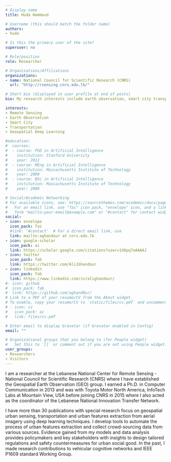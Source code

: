```yaml
---
# Display name
title: Huda Hammoud

# Username (this should match the folder name)
authors:
- huda

# Is this the primary user of the site?
superuser: no

# Role/position
role: Researcher

# Organizations/Affiliations
organizations:
- name: National Council for Scientific Research (CNRS)
  url: "http://rsensing.cnrs.edu.lb/"

# Short bio (displayed in user profile at end of posts)
bio: My research interests include earth observation, smart city transportation, urban features detection from high resolution aerial imagery and geospatial deep learning.

interests:
- Remote Sensing
- Earth Observation
- Smart City
- Transportation
- Geospatial Deep Learning

#education:
#  courses:
#  - course: PhD in Artificial Intelligence
#    institution: Stanford University
#    year: 2012
#  - course: MEng in Artificial Intelligence
#    institution: Massachusetts Institute of Technology
#    year: 2009
#  - course: BSc in Artificial Intelligence
#    institution: Massachusetts Institute of Technology
#    year: 2008

# Social/Academic Networking
# For available icons, see: https://sourcethemes.com/academic/docs/page-builder/#icons
#   For an email link, use "fas" icon pack, "envelope" icon, and a link in the
#   form "mailto:your-email@example.com" or "#contact" for contact widget.
social:
- icon: envelope
  icon_pack: fas
  #link: '#contact'  # For a direct email link, use
  link: mailto:aghandour at cnrs.edu.lb
- icon: google-scholar
  icon_pack: ai
  link: https://scholar.google.com/citations?user=1XOpq7oAAAAJ
- icon: twitter
  icon_pack: fab
  link: https://twitter.com/AliJGhandour
- icon: linkedin
  icon_pack: fab
  link: https://www.linkedin.com/in/alighandour/
#- icon: github
#  icon_pack: fab
#  link: https://github.com/aghand0ur/
# Link to a PDF of your resume/CV from the About widget.
# To enable, copy your resume/CV to `static/files/cv.pdf` and uncomment the lines below.
# - icon: cv
#   icon_pack: ai
#   link: files/cv.pdf

# Enter email to display Gravatar (if Gravatar enabled in Config)
email: ""

# Organizational groups that you belong to (for People widget)
#   Set this to `[]` or comment out if you are not using People widget.
user_groups:
- Researchers
- Visitors
---
```


I am a researcher at the Lebanese National Center for Remote Sensing - National Council for Scientific Research (CNRS) where I have established the Geospatial Earth Observation (GEO) group. I earned a Ph.D. in Computer Communication in 2013 and was with Toyota Motor North America, InfoTech Labs at Mountain View, USA before joining CNRS in 2015 where I also acted as the coordinator of the Lebanese National Innovation Transfer Network.

I have more than 30 publications with special research focus on geospatial urban sensing, transportation and urban features extraction from aerial imagery using deep learning techniques. I develop tools to automate the process of urban features extraction and collect crowd-sourcing data from various sources. Evidence gained from my models and data analysis provides policymakers and key stakeholders with insights to design tailored regulations and safety countermeasures for urban social good. In the past, I made research contributions to vehicular cognitive networks and IEEE P1609 standard Working Group.

